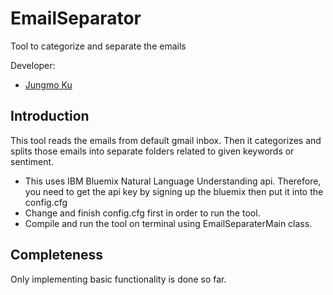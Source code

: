 # EmailSeparator
Tool to categorize and separate the emails

Developer:

 * [Jungmo Ku](https://github.com/suhojm)

## Introduction

This tool reads the emails from default gmail inbox. Then it categorizes and splits those emails into separate folders related to given keywords or sentiment.

 * This uses IBM Bluemix Natural Language Understanding api. Therefore, you need to get the api key by signing up the bluemix then put it into the config.cfg
 * Change and finish config.cfg first in order to run the tool. 
 * Compile and run the tool on terminal using EmailSeparaterMain class.


## Completeness

Only implementing basic functionality is done so far.